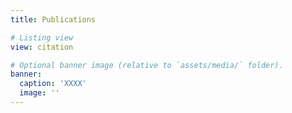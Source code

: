 ```yaml
---
title: Publications

# Listing view
view: citation

# Optional banner image (relative to `assets/media/` folder).
banner:
  caption: 'XXXX'
  image: ''
---
```

